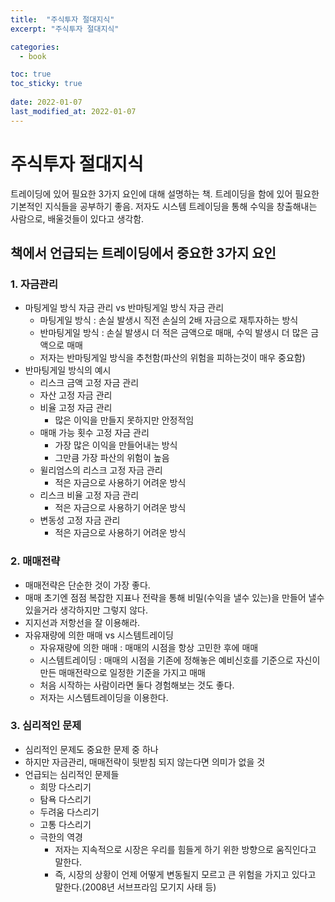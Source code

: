 ```yaml
---
title:  "주식투자 절대지식"
excerpt: "주식투자 절대지식"

categories:
  - book

toc: true
toc_sticky: true
 
date: 2022-01-07
last_modified_at: 2022-01-07
---
```

# 주식투자 절대지식

트레이딩에 있어 필요한 3가지 요인에 대해 설명하는 책.
트레이딩을 함에 있어 필요한 기본적인 지식들을 공부하기 좋음.
저자도 시스템 트레이딩을 통해 수익을 창출해내는 사람으로, 배울것들이 있다고 생각함.

## 책에서 언급되는 트레이딩에서 중요한 3가지 요인

### 1. 자금관리

* 마팅게일 방식 자금 관리 vs 반마팅게일 방식 자금 관리
  * 마팅게일 방식 : 손실 발생시 직전 손실의 2배 자금으로 재투자하는 방식
  * 반마팅게일 방식 : 손실 발생시 더 적은 금액으로 매매, 수익 발생시 더 많은 금액으로 매매
  * 저자는 반마팅게일 방식을 추천함(파산의 위험을 피하는것이 매우 중요함)
* 반마팅게일 방식의 예시
  * 리스크 금액 고정 자금 관리
  * 자산 고정 자금 관리
  * 비율 고정 자금 관리
    * 많은 이익을 만들지 못하지만 안정적임
  * 매매 가능 횟수 고정 자금 관리
    * 가장 많은 이익을 만들어내는 방식
    * 그만큼 가장 파산의 위험이 높음
  * 윌리엄스의 리스크 고정 자금 관리
    * 적은 자금으로 사용하기 어려운 방식
  * 리스크 비율 고정 자금 관리
    * 적은 자금으로 사용하기 어려운 방식
  * 변동성 고정 자금 관리
    * 적은 자금으로 사용하기 어려운 방식

### 2. 매매전략

* 매매전략은 단순한 것이 가장 좋다.
* 매매 초기엔 점점 복잡한 지표나 전략을 통해 비밀(수익을 낼수 있는)을 만들어 낼수 있을거라 생각하지만 그렇지 않다.
* 지지선과 저항선을 잘 이용해라.
* 자유재량에 의한 매매 vs 시스템트레이딩
  * 자유재량에 의한 매매 : 매매의 시점을 항상 고민한 후에 매매
  * 시스템트레이딩 : 매매의 시점을 기존에 정해놓은 예비신호를 기준으로 자신이 만든 매매전략으로 일정한 기준을 가지고 매매
  * 처음 시작하는 사람이라면 둘다 경험해보는 것도 좋다.
  * 저자는 시스템트레이딩을 이용한다.

### 3. 심리적인 문제

* 심리적인 문제도 중요한 문제 중 하나
* 하지만 자금관리, 매매전략이 뒷받침 되지 않는다면 의미가 없을 것
* 언급되는 심리적인 문제들
  * 희망 다스리기
  * 탐욕 다스리기
  * 두려움 다스리기
  * 고통 다스리기
  * 극한의 역경
    * 저자는 지속적으로 시장은 우리를 힘들게 하기 위한 방향으로 움직인다고 말한다.
    * 즉, 시장의 상황이 언제 어떻게 변동될지 모르고 큰 위험을 가지고 있다고 말한다.(2008년 서브프라임 모기지 사태 등)
